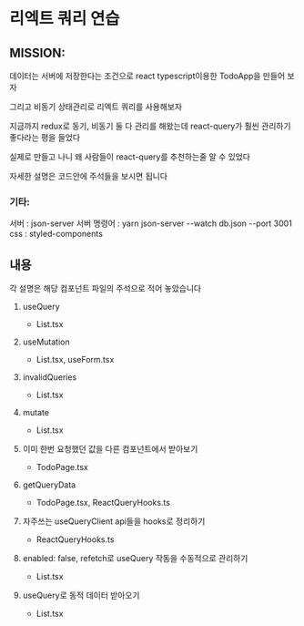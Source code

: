 # 리엑트 쿼리 연습

## MISSION:

데이터는 서버에 저장한다는 조건으로 react typescript이용한 TodoApp을 만들어 보자

그리고 비동기 상태관리로 리엑트 쿼리를 사용해보자

지금까지 redux로 동기, 비동기 둘 다 관리를 해왔는데 react-query가 훨씬 관리하기 좋다라는 평을 들었다

실제로 만들고 나니 왜 사람들이 react-query를 추천하는줄 알 수 있었다

자세한 설명은 코드안에 주석들을 보시면 됩니다

### 기타:

서버 : json-server
서버 명령어 : yarn json-server --watch db.json --port 3001
css : styled-components

## 내용

각 설명은 해당 컴포넌트 파일의 주석으로 적어 놓았습니다

1. useQuery

   - List.tsx

2. useMutation

   - List.tsx, useForm.tsx

3. invalidQueries

   - List.tsx

4. mutate

   - List.tsx

5. 이미 한번 요청했던 값을 다른 컴포넌트에서 받아보기

   - TodoPage.tsx

6. getQueryData

   - TodoPage.tsx, ReactQueryHooks.ts

7. 자주쓰는 useQueryClient api들을 hooks로 정리하기

   - ReactQueryHooks.ts

8. enabled: false, refetch로 useQuery 작동을 수동적으로 관리하기

   - List.tsx

9. useQuery로 동적 데이터 받아오기

   - List.tsx
